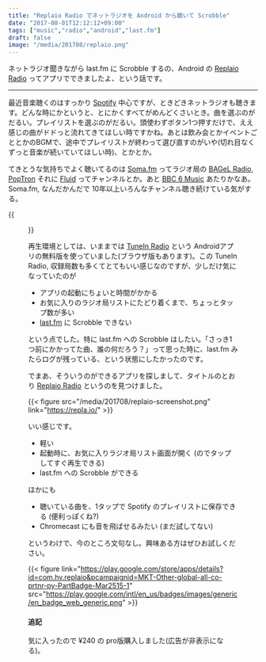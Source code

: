 ```yaml
---
title: "Replaio Radio でネットラジオを Android から聴いて Scrobble"
date: "2017-08-01T12:12:12+09:00"
tags: ["music","radio","android","last.fm"]
draft: false
image: "/media/201708/replaio.png"
---
```


ネットラジオ聞きながら last.fm に Scrobble するの、Android の [Replaio Radio](https://repla.io/) ってアプリでできましたよ、という話です。

---

最近音楽聴くのはすっかり [Spotify](https://www.spotify.com/) 中心ですが、ときどきネットラジオも聴きます。どんな時にかというと、とにかくすべてがめんどくさいとき。曲を選ぶのがだるい。プレイリストを選ぶのがだるい。頭使わずボタン1つ押すだけで、ええ感じの曲がドドっと流れてきてほしい時ですかね。あとは飲み会とかイベントごととかのBGMで、途中でプレイリストが終わって選び直すのがいや(切れ目なくずっと音楽が続いていてほしい時)、とかとか。

てきとうな気持ちでよく聴いてるのは [Soma.fm](http://somafm.com/) ってラジオ局の [BAGeL Radio](http://somafm.com/bagel/), [PopTron](http://somafm.com/poptron/) それに [Fluid](http://somafm.com/fluid/) ってチャンネルとか。あと [BBC 6 Music](http://www.bbc.co.uk/6music) あたりかなあ。Soma.fm, なんだかんだで 10年以上いろんなチャンネル聴き続けている気がする。

{{<figure src="/media/201708/somafm.jpg" link="http://somafm.com/">}}

再生環境としては、いままでは [TuneIn Radio](http://tunein.com/) という Androidアプリの無料版を使っていました(ブラウザ版もあります)。この TuneIn Radio, 収録局数も多くてとてもいい感じなのですが、少しだけ気になっていたのが

- アプリの起動にちょいと時間がかかる
- お気に入りのラジオ局リストにたどり着くまで、ちょっとタップ数が多い
- [last.fm](https://www.last.fm/) に Scrobble できない

という点でした。特に last.fm への Scrobble はしたい。「さっき1つ前にかかってた曲、誰の何だろう？」って思った時に、last.fm みたらログが残っている、という状態にしたかったのです。

でまあ、そういうのができるアプリを探しまして、タイトルのとおり [Replaio Radio](https://repla.io/) というのを見つけました。

{{< figure src="/media/201708/replaio-screenshot.png" link="https://repla.io/" >}}

いい感じです。

- 軽い
- 起動時に、お気に入りラジオ局リスト画面が開く (のでタップしてすぐ再生できる)
- last.fm への Scrobble ができる

ほかにも

- 聴いている曲を、1タップで Spotify のプレイリストに保存できる (便利っぽくね?)
- Chromecast にも音を飛ばせるみたい (まだ試してない)

というわけで、今のところ文句なし。興味ある方はぜひお試しください。

{{< figure link="https://play.google.com/store/apps/details?id=com.hv.replaio&pcampaignid=MKT-Other-global-all-co-prtnr-py-PartBadge-Mar2515-1" src="https://play.google.com/intl/en_us/badges/images/generic/en_badge_web_generic.png" >}}

#### 追記

気に入ったので ¥240 の pro版購入しました(広告が非表示になる)。
